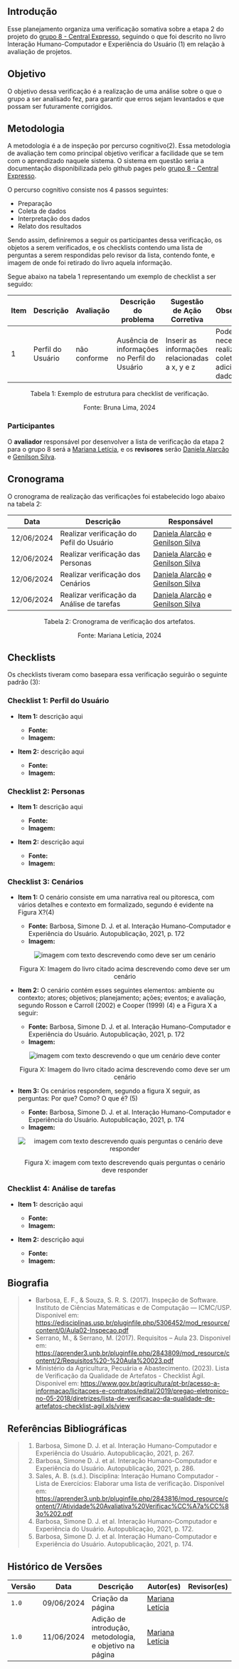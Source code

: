 <!-- ## Sumário
- [Introdução](#introdução)
- [Objetivo](#objetivo)
- [Metodologia](#metodologia)
    - [participantes](#participantes)
    - 
- [Biografia](#biografia)
- [Referência Bibliográfica](#referências-bibliográficas) -->


## Introdução
Esse planejamento organiza uma verificação somativa sobre a etapa 2 do projeto do [grupo 8 - Central Expresso](https://interacao-humano-computador.github.io/2024.1-Central-Expresso/), seguindo o que foi descrito no livro Interação Humano-Computador e Experiência do Usuário (1) em relação à avaliação de projetos.

## Objetivo
O objetivo dessa verificação é a realização de uma análise sobre o que o grupo a ser analisado fez, para garantir que erros sejam levantados e que possam ser futuramente corrigidos.

## Metodologia
A metodologia é a de inspeção por percurso cognitivo(2). Essa metodologia de avaliação tem como principal objetivo verificar a facilidade que se tem com o aprendizado naquele sistema. O sistema em questão seria a documentação disponibilizada pelo github pages pelo [grupo 8 - Central Expresso](https://interacao-humano-computador.github.io/2024.1-Central-Expresso/).

O percurso cognitivo consiste nos 4 passos seguintes:
- Preparação
- Coleta de dados
- Interpretação dos dados
- Relato dos resultados

Sendo assim, definiremos a seguir os participantes dessa verificação, os objetos a serem verificados, e os checklists contendo uma lista de perguntas a serem respondidas pelo revisor da lista, contendo fonte, e imagem de onde foi retirado do livro aquela informação. 

Segue abaixo na tabela 1 representando um exemplo de checklist a ser seguido:

<center> 

| Item | Descrição      | Avaliação      | Descrição do problema | Sugestão de Ação Corretiva | Observações |
| ---- | -------------- | -------------- | --------------------- | -------------------------- | ----------- |
|  1   | Perfil do Usuário | não conforme | Ausência de informações no Perfil do Usuário |Inserir as informações relacionadas a x, y e z | Pode ser necessário realizar coletas adicionais de dados |

</center>

<p style="text-align: center">Tabela 1: Exemplo de estrutura para checklist de verificação.</p>
<p style="text-align: center">Fonte: Bruna Lima, 2024</p>

### Participantes
O **avaliador** responsável por desenvolver a lista de verificação da etapa 2 para o grupo 8 será a [Mariana Letícia](https://github.com/Marianannn), e os **revisores** serão [Daniela Alarcão](https://github.com/danialarcao) e [Genilson Silva](https://github.com/GenilsonJrs).

## Cronograma

O cronograma de realização das verificações foi estabelecido logo abaixo na tabela 2:

<center> 

| Data     | Descrição      | Responsável        | 
| -------- | -------------- | ------------------ | 
|  12/06/2024  | Realizar verificação do Pefil do Usuário | [Daniela Alarcão](https://github.com/danialarcao) e [Genilson Silva](https://github.com/GenilsonJrs) |   
|  12/06/2024  | Realizar verificação das Personas | [Daniela Alarcão](https://github.com/danialarcao) e [Genilson Silva](https://github.com/GenilsonJrs) |   
|  12/06/2024  | Realizar verificação dos Cenários | [Daniela Alarcão](https://github.com/danialarcao) e [Genilson Silva](https://github.com/GenilsonJrs) |   
|  12/06/2024  | Realizar verificação da Análise de tarefas | [Daniela Alarcão](https://github.com/danialarcao) e [Genilson Silva](https://github.com/GenilsonJrs) |  

</center>

<p style="text-align: center">Tabela 2: Cronograma de verificação dos artefatos.</p>
<p style="text-align: center">Fonte: Mariana Letícia, 2024</p>

## Checklists

Os checklists tiveram como basepara essa verificação seguirão o seguinte padrão (3):

### Checklist 1: Perfil do Usuário

- **Item 1:** descrição aqui
    - **Fonte:**
    - **Imagem:**

- **Item 2:** descrição aqui
    - **Fonte:**
    - **Imagem:**

### Checklist 2: Personas

- **Item 1:** descrição aqui
    - **Fonte:**
    - **Imagem:**

- **Item 2:** descrição aqui
    - **Fonte:**
    - **Imagem:**

### Checklist 3: Cenários

- **Item 1:** O cenário consiste em uma narrativa real ou pitoresca, com vários detalhes e contexto em formalizado, segundo é evidente na Figura X?(4)
    - **Fonte:**  Barbosa, Simone D. J. et al. Interação Humano-Computador e Experiência do Usuário. Autopublicação, 2021, p. 172
    - **Imagem:** <br>

    <center>

    ![imagem com texto descrevendo como deve ser um cenário](img/cenario_descricao_img_1.png)
    <p style="text-align: center">Figura X: Imagem do livro citado acima descrevendo como deve ser um cenário</p>
    </center>

- **Item 2:** O cenário contém esses seguintes elementos: ambiente ou contexto; atores; objetivos; planejamento; ações; eventos; e avaliação, segundo Rosson e Carroll (2002) e Cooper (1999) (4) e a Figura X a seguir:
    - **Fonte:** Barbosa, Simone D. J. et al. Interação Humano-Computador e Experiência do Usuário. Autopublicação, 2021, p. 172
    - **Imagem:** <br>

    <center>

    ![imagem com texto descrevendo o que um cenário deve conter](img/cenario_elementos_img_2.png)

    <p style="text-align: center">Figura X: Imagem do livro citado acima descrevendo como deve ser um cenário</p>
    </center>

- **Item 3:** Os cenários respondem, segundo a figura X seguir, as perguntas: Por que? Como? O que é? (5)
    - **Fonte:** Barbosa, Simone D. J. et al. Interação Humano-Computador e Experiência do Usuário. Autopublicação, 2021, p. 174
    - **Imagem:** <br>

    <center>

    ![imagem com texto descrevendo quais perguntas o cenário deve responder](img/cenario_tabela_perguntas_img_3.png)

    <p style="text-align: center">Figura X: imagem com texto descrevendo quais perguntas o cenário deve responder</p>
    </center>

### Checklist 4: Análise de tarefas

- **Item 1:** descrição aqui
    - **Fonte:**
    - **Imagem:**

- **Item 2:** descrição aqui
    - **Fonte:**
    - **Imagem:**

## Biografia
>- Barbosa, E. F., & Souza, S. R. S. (2017). Inspeção de Software. Instituto de Ciências Matemáticas e de Computação — ICMC/USP. Disponivel em: https://edisciplinas.usp.br/pluginfile.php/5306452/mod_resource/content/0/Aula02-Inspecao.pdf
>- Serrano, M., & Serrano, M. (2017). Requisitos – Aula 23. Disponivel em: https://aprender3.unb.br/pluginfile.php/2843809/mod_resource/content/2/Requisitos%20-%20Aula%20023.pdf
>- Ministério da Agricultura, Pecuária e Abastecimento. (2023). Lista de Verificação da Qualidade de Artefatos - Checklist Ágil. Disponivel em: https://www.gov.br/agricultura/pt-br/acesso-a-informacao/licitacoes-e-contratos/edital/2019/pregao-eletronico-no-05-2018/diretrizes/lista-de-verificacao-da-qualidade-de-artefatos-checklist-agil.xls/view

## Referências Bibliográficas
> 1. Barbosa, Simone D. J. et al. Interação Humano-Computador e Experiência do Usuário. Autopublicação, 2021, p. 267.
> 2. Barbosa, Simone D. J. et al. Interação Humano-Computador e Experiência do Usuário. Autopublicação, 2021, p. 286.
> 3. Sales, A. B. (s.d.). Disciplina: Interação Humano Computador - Lista de Exercícios: Elaborar uma lista de verificação. Disponível em: https://aprender3.unb.br/pluginfile.php/2843816/mod_resource/content/7/Atividade%20Avaliativa%20Verificac%CC%A7a%CC%83o%202.pdf
> 4. Barbosa, Simone D. J. et al. Interação Humano-Computador e Experiência do Usuário. Autopublicação, 2021, p. 172.
> 5. Barbosa, Simone D. J. et al. Interação Humano-Computador e Experiência do Usuário. Autopublicação, 2021, p. 174.

## Histórico de Versões

| Versão |    Data    | Descrição                                 | Autor(es)                                       | Revisor(es)                                    |
| ------ | :--------: | ----------------------------------------- | ----------------------------------------------- | ---------------------------------------------- |
| `1.0`   | 09/06/2024 | Criação da página                         | [Mariana Letícia](https://github.com/Marianannn) |   |
| `1.0`   | 11/06/2024 | Adição de introdução, metodologia, e objetivo na página                         | [Mariana Letícia](https://github.com/Marianannn) |   |



<!-- template de início de página:

## Introdução

## Metodologia

## Biografia


## Referências Bibliográficas


## Histórico de Versões

| Versão |    Data    | Descrição                                 | Autor(es)                                       | Revisor(es)                                    |
| ------ | :--------: | ----------------------------------------- | ----------------------------------------------- | ---------------------------------------------- |
| `1.0`   | 11/06/2024 | Criação da página                         | [Mariana Letícia](https://github.com/Marianannn) |   | -->